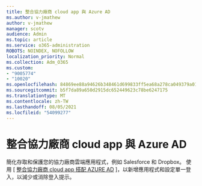 ```yaml
---
title: 整合協力廠商 cloud app 與 Azure AD
ms.author: v-jmathew
author: v-jmathew
manager: scotv
audience: Admin
ms.topic: article
ms.service: o365-administration
ROBOTS: NOINDEX, NOFOLLOW
localization_priority: Normal
ms.collection: Adm_O365
ms.custom:
- "9005774"
- "10020"
ms.openlocfilehash: 84869ee88a94626b348461d699833ff5ea68a278ca049379a01c5209e4b1d076
ms.sourcegitcommit: b5f7da89a650d2915dc652449623c78be6247175
ms.translationtype: MT
ms.contentlocale: zh-TW
ms.lasthandoff: 08/05/2021
ms.locfileid: "54099277"
---
```

# <a name="integrate-a-third-party-cloud-app-with-azure-ad"></a>整合協力廠商 cloud app 與 Azure AD

簡化存取和保護您的協力廠商雲端應用程式，例如 Salesforce 和 Dropbox。 使用 [ [整合協力廠商 cloud app 搭配 AZURE AD](https://go.microsoft.com/fwlink/?linkid=2157464) ]，以新增應用程式和設定單一登入，以減少或消除登入提示。
